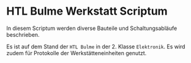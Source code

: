 # HTL Bulme Werkstatt Scriptum

In diesem Scriptum werden diverse Bauteile und Schaltungsabläufe beschrieben.

Es ist auf dem Stand der `HTL Bulme` in der 2. Klasse `Elektronik`. Es wird zudem für Protokolle der Werkstätteneinheiten genutzt.